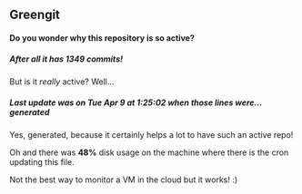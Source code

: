 ## Greengit

#### Do you wonder why this repository is so active?

##### After all it has 1349 commits!

But is it *really* active? Well...

##### Last update was on Tue Apr 9 at 1:25:02 when those lines were... generated

Yes, generated, because it certainly helps a lot to have such an active repo!

Oh and there was **48%** disk usage on the machine
where there is the cron updating this file.

Not the best way to monitor a VM in the cloud but it works! :)
